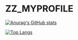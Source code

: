 # ZZ_MYPROFILE

[![Anurag's GitHub stats](https://github-readme-stats.vercel.app/api?username=zzvsjs1)](https://github.com/anuraghazra/github-readme-stats)

[![Top Langs](https://github-readme-stats.vercel.app/api/top-langs/?username=zzvsjs1&layout=compact)](https://github.com/anuraghazra/github-readme-stats)
